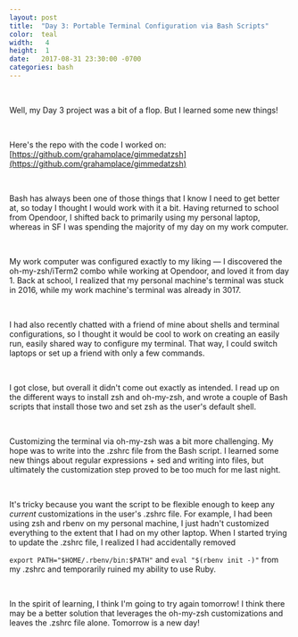 ```yaml
---
layout: post
title:  "Day 3: Portable Terminal Configuration via Bash Scripts"
color:  teal
width:   4
height:  1
date:   2017-08-31 23:30:00 -0700
categories: bash
---
```


<br>

Well, my Day 3 project was a bit of a flop. But I learned some new things!

<br>

Here's the repo with the code I worked on:
[https://github.com/grahamplace/gimmedatzsh](https://github.com/grahamplace/gimmedatzsh)

<br>

Bash has always been one of those things that I know I need to get better at, so
  today I thought I would work with it a bit. Having returned to school from Opendoor,
  I shifted back to primarily using my personal laptop, whereas in SF I was spending the
  majority of my day on my work computer.

<br>

My work computer was configured exactly to my liking — I discovered the oh-my-zsh/iTerm2 combo
  while working at Opendoor, and loved it from day 1. Back at school, I
  realized that my personal machine's terminal was stuck in 2016, while my work machine's terminal was
  already in 3017.

<br>

I had also recently chatted with a friend of mine about shells and terminal configurations, so I thought it would be cool to work on creating an easily run, easily shared way to configure my terminal. That way, I could switch laptops or set up a friend with only a few commands.

<br>

I got close, but overall it didn't come out exactly as intended. I read up on the
  different ways to install zsh and oh-my-zsh, and wrote a couple of Bash scripts
  that install those two and set zsh as the user's default shell.

<br>

Customizing the terminal via oh-my-zsh was a bit more challenging. My hope was to
  write into the .zshrc file from the Bash script. I learned some new things about
  regular expressions + sed and writing into files, but ultimately the customization
  step proved to be too much for me last night.

<br>

It's tricky because you want the script to be flexible enough to keep any _current_
  customizations in the user's .zshrc file. For example, I had been using zsh and
  rbenv on my personal machine, I just hadn't customized everything to the extent
  that I had on my other laptop. When I started trying to update the .zshrc file,
  I realized I had accidentally removed

`export PATH="$HOME/.rbenv/bin:$PATH"` and `eval "$(rbenv init -)"` from my .zshrc
  and temporarily ruined my ability to use Ruby.

<br>

In the spirit of learning, I think I'm going to try again tomorrow! I think there
  may be a better solution that leverages the oh-my-zsh customizations and leaves
  the .zshrc file alone. Tomorrow is a new day!
